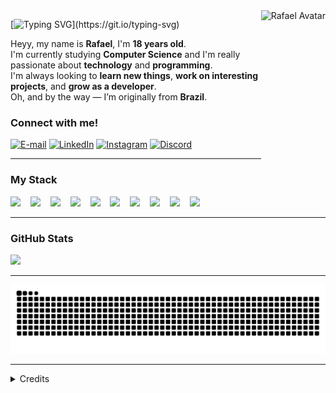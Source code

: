 <img align="right" alt="Rafael Avatar" height="300px" src="https://i.makeagif.com/media/11-07-2023/fIw8Hq.gif">

[![Typing SVG](https://readme-typing-svg.demolab.com?font=Fira+Code&weight=800&size=30&pause=1000&color=70A5FD&width=435&lines=Heyy%2C+I'm+Rafael+!)](https://git.io/typing-svg)

<p align="left">
Heyy, my name is <strong>Rafael</strong>, I'm <strong>18 years old</strong>.<br>
I'm currently studying <strong>Computer Science</strong> and I'm really passionate about <strong>technology</strong> and <strong>programming</strong>.<br>
I'm always looking to <strong>learn new things</strong>, <strong>work on interesting projects</strong>, and <strong>grow as a developer</strong>.<br>
Oh, and by the way — I’m originally from <strong>Brazil</strong>.
</p>



<h3 align="left">Connect with me!</h3>

[![E-mail](https://img.shields.io/badge/-Gmail-000?style=for-the-badge&logo=gmail&logoColor=70A5FD)](mailto:rr65887@gmail.com)
[![LinkedIn](https://img.shields.io/badge/-LinkedIn-000?style=for-the-badge&logo=linkedin&logoColor=70A5FD)](https://www.linkedin.com/in/rafael-alonso-rodrigues-84a6a51b9)
[![Instagram](https://img.shields.io/badge/-Instagram-000?style=for-the-badge&logo=instagram&logoColor=70A5FD)](https://www.instagram.com/rafaa.rodriguesz/)
[![Discord](https://img.shields.io/badge/-Discord-000?style=for-the-badge&logo=discord&logoColor=70A5FD)](https://discord.gg/3s2nnAfu)

---

<h3 align="left">My Stack</h3>

<div align="left">
  <img src="https://cdn.jsdelivr.net/gh/devicons/devicon/icons/html5/html5-original.svg" height="25" />
  <img width="8"/>
  <img src="https://cdn.jsdelivr.net/gh/devicons/devicon/icons/css3/css3-original.svg" height="25" />
  <img width="8"/>
  <img src="https://cdn.jsdelivr.net/gh/devicons/devicon/icons/javascript/javascript-plain.svg" height="25" />
  <img width="8"/>
  <img src="https://cdn.jsdelivr.net/gh/devicons/devicon/icons/typescript/typescript-plain.svg" height="25" />
  <img width="8"/>
  <img src="https://cdn.jsdelivr.net/gh/devicons/devicon/icons/react/react-original.svg" height="25" />
  <img width="8"/>
  <img src="https://cdn.jsdelivr.net/gh/devicons/devicon/icons/nodejs/nodejs-original-wordmark.svg" height="25" />
  <img width="8"/>
  <img src="https://cdn.jsdelivr.net/gh/devicons/devicon/icons/python/python-original.svg" height="25" />
  <img width="8"/>
  <img src="https://cdn.jsdelivr.net/gh/devicons/devicon/icons/mysql/mysql-original.svg" height="25" />
  <img width="8"/>
  <img src="https://cdn.jsdelivr.net/gh/devicons/devicon/icons/cplusplus/cplusplus-original.svg" height="25" />
  <img width="8"/>
  <img src="https://cdn.jsdelivr.net/gh/devicons/devicon/icons/git/git-original.svg" height="25" />
</div>

---

<h3>GitHub Stats</h3>

<!--
<a href="https://github.com/rafaarodriguesz2">
  <img height="180em" src="https://github-readme-stats.vercel.app/api?username=rafaarodriguesz2&show_icons=true&theme=tokyonight&include_all_commits=true&count_private=true"/>
</a>
-->

<a href="https://github.com/rafaarodriguesz2">
  <img height="180em" src="https://github-readme-stats.vercel.app/api/top-langs/?username=rafaarodriguesz2&layout=compact&langs_count=8&theme=tokyonight"/>
</a>

---

<picture>
  <source media="(prefers-color-scheme: dark)" srcset="https://raw.githubusercontent.com/rafaarodriguesz2/rafaarodriguesz2/output/github-contribution-grid-snake-dark.svg">
  <source media="(prefers-color-scheme: light)" srcset="https://raw.githubusercontent.com/rafaarodriguesz2/rafaarodriguesz2/output/github-contribution-grid-snake.svg">
  <img alt="github contribution grid snake animation" src="https://raw.githubusercontent.com/rafaarodriguesz2/rafaarodriguesz2/output/github-contribution-grid-snake.svg">
</picture>

---

<details align="left">
  <summary>Credits</summary> 
  <ul>
    <li>Badges by <a href="https://shields.io/">shields.io</a></li>
    <li>GitHub Stats by <a href="https://github.com/anuraghazra/github-readme-stats">anuraghazra</a></li>
    <li>Snake animation by <a href="https://github.com/Platane/snk">Platane</a></li>
  </ul>
  <div align="right">Made by <a href="https://github.com/rafaarodriguesz2">Rafael Rodrigues</a>.</div>
</details>

